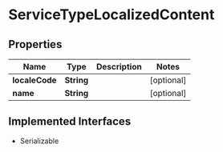 

# ServiceTypeLocalizedContent


## Properties

| Name | Type | Description | Notes |
|------------ | ------------- | ------------- | -------------|
|**localeCode** | **String** |  |  [optional] |
|**name** | **String** |  |  [optional] |


## Implemented Interfaces

* Serializable


